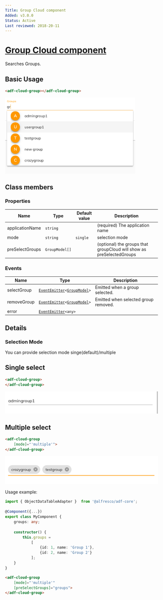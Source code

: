 ```yaml
---
Title: Group Cloud component
Added: v3.0.0
Status: Active
Last reviewed: 2018-20-11
---
```


# [Group Cloud component](../../lib/process-services-cloud/src/lib/group-cloud/components/group-cloud.component.ts "Defined in group-cloud.component.ts")

Searches Groups.

## Basic Usage

```html
<adf-cloud-group></adf-cloud-group>
```

![adf-cloud-group](../docassets/images/group-cloud.component.png)

## Class members

### Properties

| Name | Type | Default value | Description |
| ---- | ---- | ------------- | ----------- |
| applicationName | `string` |  | (required) The application name |
| mode | `string` | `single` | selection mode |
| preSelectGroups | `GroupModel[]` |  |(optional) the groups that groupCloud will show as preSelectedGroups |

### Events

| Name | Type | Description |
| ---- | ---- | ----------- |
| selectGroup | [`EventEmitter`](https://angular.io/api/core/EventEmitter)`<`[`GroupModel`](../../lib/process-services-cloud/src/lib/group-cloud/models/group.model.ts)`>` | Emitted when a group selected. |
| removeGroup | [`EventEmitter`](https://angular.io/api/core/EventEmitter)`<`[`GroupModel`](../../lib/process-services-cloud/src/lib/group-cloud/models/group.model.ts)`>` | Emitted when selected group removed. |
| error | [`EventEmitter`](https://angular.io/api/core/EventEmitter)`<any>` |


## Details

### Selection Mode

You can provide selection mode singe(default)/multiple

## Single select

```html
<adf-cloud-group>
</adf-cloud-group>
```

![adf-cloud-group](../docassets/images/group-cloud.component-single.png)

## Multiple select

```html
<adf-cloud-group
    [mode]="'multiple'">
</adf-cloud-group>
```

![adf-cloud-group](../docassets/images/group-cloud.component-multiple-mode.png)

Usage example:

```ts
import { ObjectDataTableAdapter }  from '@alfresco/adf-core';

@Component({...})
export class MyComponent {
    groups: any;

    constructor() {
        this.groups =
            [
                {id: 1, name: 'Group 1'},
                {id: 2, name: 'Group 2'}
            ];
    }
}
```

```html
<adf-cloud-group
    [mode]="'multiple'"
    [preSelectGroups]="groups">
</adf-cloud-group>
```
